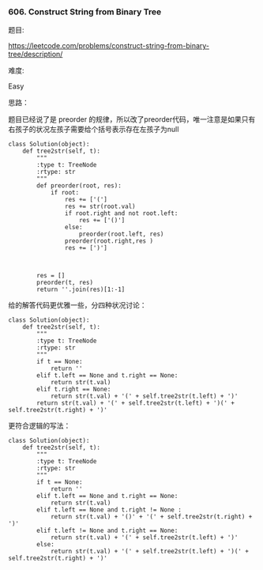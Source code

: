 ### 606. Construct String from Binary Tree

题目:

<https://leetcode.com/problems/construct-string-from-binary-tree/description/>


难度:

Easy

思路：

题目已经说了是 preorder 的规律，所以改了preorder代码，唯一注意是如果只有右孩子的状况左孩子需要给个括号表示存在左孩子为null

```
class Solution(object):
    def tree2str(self, t):
        """
        :type t: TreeNode
        :rtype: str
        """
        def preorder(root, res):
            if root:
                res += ['(']
                res += str(root.val) 
                if root.right and not root.left:
                    res += ['()']
                else:
                    preorder(root.left, res)
                preorder(root.right,res )
                res += [')']



        res = []
        preorder(t, res)
        return ''.join(res)[1:-1]
```


给的解答代码更优雅一些，分四种状况讨论：

```
class Solution(object):
    def tree2str(self, t):
        """
        :type t: TreeNode
        :rtype: str
        """
        if t == None:
            return ''
        elif t.left == None and t.right == None:
            return str(t.val)
        elif t.right == None:
            return str(t.val) + '(' + self.tree2str(t.left) + ')'
        return str(t.val) + '(' + self.tree2str(t.left) + ')(' + self.tree2str(t.right) + ')'

```


更符合逻辑的写法：

```
class Solution(object):
    def tree2str(self, t):
        """
        :type t: TreeNode
        :rtype: str
        """
        if t == None:
            return ''
        elif t.left == None and t.right == None:
            return str(t.val)
        elif t.left == None and t.right != None :
            return str(t.val) + '()' + '(' + self.tree2str(t.right) + ')'
        elif t.left != None and t.right == None:
            return str(t.val) + '(' + self.tree2str(t.left) + ')'
        else:
        	return str(t.val) + '(' + self.tree2str(t.left) + ')(' + self.tree2str(t.right) + ')'
```        	
